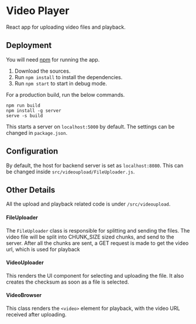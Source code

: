 # Video Player

React app for uploading video files and playback.

## Deployment

You will need [npm](https://www.npmjs.com/get-npm) for running the app.

1. Download the sources.
2. Run `npm install` to install the dependencies.
3. Run `npm start` to start in debug mode.

For a production build, run the below commands.

```
npm run build
npm install -g server
serve -s build
```

This starts a server on `localhost:5000` by default. The settings can be changed in `package.json`.

## Configuration

By default, the host for backend server is set as `localhost:8080`. This can be changed inside `src/videoupload/FileUploader.js`.

## Other Details

All the upload and playback related code is under `/src/videoupload`.

#### FileUploader

The `FileUploader` class is responsible for splitting and sending the files.
The video file will be split into CHUNK_SIZE sized chunks, and send to the server.
After all the chunks are sent, a GET request is made to get the video url, which
is used for playback

#### VideoUploader

This renders the UI component for selecting and uploading the file. It also creates the checksum as soon as a file is selected.

#### VideoBrowser

This class renders the `<video>` element for playback, with the video URL received after uploading.